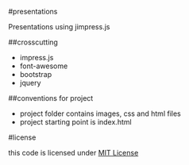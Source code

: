 #presentations


Presentations using jimpress.js


##crosscutting

 - impress.js
 - font-awesome
 - bootstrap
 - jquery


##conventions for project

 - project folder contains images, css and html files
 - project starting point is index.html

#license

this code is licensed under [MIT License](./LICENSE)
